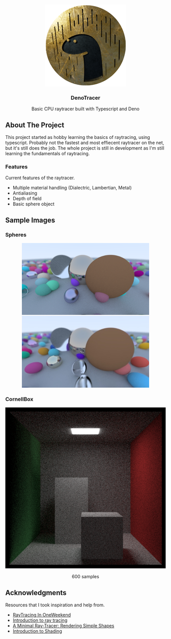 <div id="top"></div>

<!-- PROJECT LOGO -->
<br />
<div align="center">
  <a href="https://github.com/Timur310/DenoTracer">
    <img src="Images/logo.png" alt="Logo" width="256" height="256">
  </a>

  <h3 align="center">DenoTracer</h3>

  <p align="center">
    Basic CPU raytracer built with Typescript and Deno
</div>

<!-- ABOUT THE PROJECT -->

## About The Project

This project started as hobby learning the basics of raytracing, using typescript.
Probably not the fastest and most effiecent raytracer on the net, but it's still does the job.
The whole project is still in development as I'm still learning the fundamentals of raytracing.

### Features
 
 Current features of the raytracer.

* Multiple material handling (Dialectric, Lambertian, Metal)
* Antialiasing
* Depth of field
* Basic sphere object

## Sample Images

### Spheres

<p align="center">
  <img src="Images/sample_scene.png" alt="100 sample" width="400"/>
  <img src="Images/Spheres_sample_denoised.jpg" alt="100 sample Denoised" width="400"/>
</p>

### CornellBox

<p align="center">
  <img src="Images/CornellBox_scene.png" alt="600 samples sample" width="600"/>
  <p align="center"> 600 samples </p>
</p>


<!-- ACKNOWLEDGMENTS -->
## Acknowledgments

Resources that I took inspiration and help from.

* [RayTracing In OneWeekend](https://raytracing.github.io/books/RayTracingInOneWeekend.html)
* [Introduction to ray tracing](https://www.scratchapixel.com/lessons/3d-basic-rendering/introduction-to-ray-tracing/ray-tracing-practical-example)
* [A Minimal Ray-Tracer: Rendering Simple Shapes](https://www.scratchapixel.com/lessons/3d-basic-rendering/minimal-ray-tracer-rendering-simple-shapes/ray-sphere-intersection)
* [Introduction to Shading](https://www.scratchapixel.com/lessons/3d-basic-rendering/introduction-to-shading/diffuse-lambertian-shading)
